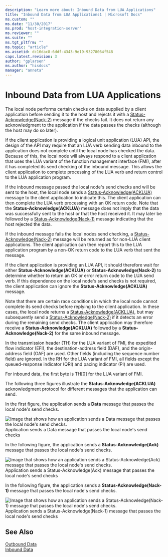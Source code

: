 ```yaml
---
description: "Learn more about: Inbound Data from LUA Applications"
title: "Inbound Data from LUA Applications1 | Microsoft Docs"
ms.custom: ""
ms.date: "11/30/2017"
ms.prod: "host-integration-server"
ms.reviewer: ""
ms.suite: ""
ms.tgt_pltfrm: ""
ms.topic: "article"
ms.assetid: dc16dac8-6ddf-4343-9e19-93278064f548
caps.latest.revision: 3
author: "gplarsen"
ms.author: "hisdocs"
manager: "anneta"
---
```

# Inbound Data from LUA Applications
The local node performs certain checks on data supplied by a client application before sending it to the host and rejects it with a [Status-Acknowledge(Nack-2)](./status-acknowledge-nack-2-2.md) message if the checks fail. It does not return any acknowledgment to the application if the data passes the checks (although the host may do so later).  
  
 If the client application is providing a logical unit application (LUA) API, the design of the API may require that an LUA verb sending data inbound to the application does not complete until the local node has checked the data. Because of this, the local node will always respond to a client application that uses the LUA variant of the function management interface (FMI), after it has completed its send checking of the inbound message. This allows the client application to complete processing of the LUA verb and return control to the LUA application program.  
  
 If the inbound message passed the local node's send checks and will be sent to the host, the local node sends a [Status-Acknowledge(ACKLUA)](./status-acknowledge-acklua-2.md) message to the client application to indicate this. The client application can then complete the LUA verb processing with an OK return code. Note that the **Status-Acknowledge(ACKLUA)** message does not imply that the data was successfully sent to the host or that the host received it. It may later be followed by a [Status-Acknowledge(Nack-1)](./status-acknowledge-nack-2-2.md) message indicating that the host rejected the data.  
  
 If the inbound message fails the local nodes send checking, a [Status-Acknowledge(Nack-2)](./status-acknowledge-nack-2-2.md) message will be returned as for non-LUA client applications. The client application can then report this to the LUA application program by a non-OK return code to the LUA verb that sent the message.  
  
 If the client application is providing an LUA API, it should therefore wait for either **Status-Acknowledge(ACKLUA)** or **Status-Acknowledge(Nack-2)** to determine whether to return an OK or error return code to the LUA send verb. If this dependence on the local node's send checks is not required, the client application can ignore the **Status-Acknowledge(ACKLUA)** message.  
  
 Note that there are certain race conditions in which the local node cannot complete its send checks before replying to the client application. In these cases, the local node returns a [Status-Acknowledge(ACKLUA)](./status-acknowledge-acklua-2.md), but may subsequently send a [Status-Acknowledge(Nack-2)](./status-acknowledge-nack-2-2.md) if it detects an error during the remaining send checks. The client application may therefore receive a **Status-Acknowledge(ACKLUA)** followed by a **Status-Acknowledge(Nack-2)** for the same inbound message.  
  
 In the transmission header (TH) for the LUA variant of FMI, the expedited flow indicator (EFI), the destination-address field (DAF), and the origin-address field (OAF) are used. Other fields (including the sequence number field) are ignored. In the RH for the LUA variant of FMI, all fields except the queued-response indicator (QRI) and pacing indicator (PI) are used.  
  
 For inbound data, the first byte is TH[0] for the LUA variant of FMI.  
  
 The following three figures illustrate the **Status-Acknowledge(ACKLUA)** acknowledgment protocol for different messages that the application can send.  
  
 In the first figure, the application sends a **Data** message that passes the local node's send checks.  
  
 ![Image that shows how an application sends a Data message that passes the local node's send checks.](../core/media/32703y.gif "32703y")  
Application sends a Data message that passes the local node's send checks  
  
 In the following figure, the application sends a **Status-Acknowledge(Ack)** message that passes the local node's send checks.  
  
 ![Image that shows how an application sends a Status-Acknowledge(Ack) message that passes the local node's send checks.](../core/media/32703ya.gif "32703ya")  
Application sends a Status-Acknowledge(Ack) message that passes the local node's send checks  
  
 In the following figure, the application sends a **Status-Acknowledge(Nack-1)** message that passes the local node's send checks.  
  
 ![Image that shows how an application sends a Status-Acknowledge(Nack-1) message that passes the local node's send checks.](../core/media/32703yb.gif "32703yb")  
Application sends a Status-Acknowledge(Nack-1) message that passes the local node's send checks  
  
## See Also  
 [Outbound Data](../core/outbound-data1.md)   
 [Inbound Data](../core/inbound-data2.md)
